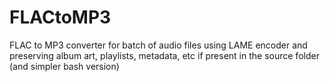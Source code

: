 # FLACtoMP3
FLAC to MP3 converter for batch of audio files using LAME encoder and preserving album art, playlists, metadata, etc if present in the source folder (and simpler bash version)
